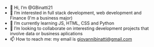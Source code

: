 - 👋 Hi, I’m @GBinatti21
- 👀 I’m interested in full stack development, web development and Finance (I'm a business major)
- 🌱 I’m currently learning JS, HTML, CSS and Python
- 💞️ I’m looking to collaborate on interesting development projects that involve data or business aplications
- 📫 How to reach me: my email is giovannibinatti@gmail.com

<!---
GBinatti21/GBinatti21 is a ✨ special ✨ repository because its `README.md` (this file) appears on your GitHub profile.
You can click the Preview link to take a look at your changes.
--->
